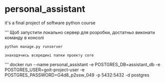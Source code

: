 # personal_assistant
it's a final project of software python course

'''
    Щоб запустити локально сервер для розробки, достатньо виконати команду в консолі 

    python manage.py runserver

    знаходячись всередині папки проекту core
'''
    docker run --name personal_assistant -e POSTGRES_DB=assistant_db -e POSTGRES_USER=goit-project-user -e POSTGRES_PASSWORD=G4d8_p2ssw_049 -p 5432:5432 -d postgres

